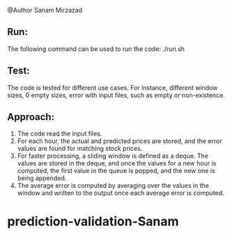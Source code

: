 @Author Sanam Mirzazad

## Run:
The following command can be used to run the code: ./run.sh

## Test:
The code is tested for different use cases. For instance, different window sizes, 0 empty sizes, error with input files, such as empty or non-existence. 

## Approach:
1) The code read the input files.
2) For each hour, the actual and predicted prices are stored, and the error values are found for matching stock prices. 
3) For faster processing, a sliding window is defined as a deque. The values are stored in the deque, and once the values for a new hour is computed, the first value in the queue is popped, and the new one is being appended.
4) The average error is computed by averaging over the values in the window and written to the output once each average error is computed.

# prediction-validation-Sanam
